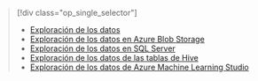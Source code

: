 > [!div class="op_single_selector"]
> * [Exploración de los datos](../articles/machine-learning/machine-learning-data-science-explore-data.md)
> * [Exploración de los datos en Azure Blob Storage](../articles/machine-learning/machine-learning-data-science-explore-data-blob.md)
> * [Exploración de los datos en SQL Server](../articles/machine-learning/machine-learning-data-science-explore-data-sql-server.md)
> * [Exploración de los datos de las tablas de Hive](../articles/machine-learning/machine-learning-data-science-explore-data-hive-tables.md)
> * [Exploración de los datos de Azure Machine Learning Studio](https://azure.microsoft.com/documentation/videos/preprocessing-data-in-azure-ml-studio/)
> 
> 

